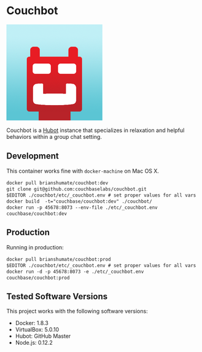 # Couchbot

![Couchbot](https://github.com/couchbaselabs/couchbot/blob/master/share/couchbot.png?raw=true)

Couchbot is a [Hubot](https://github.com/github/hubot) instance that
specializes in relaxation and helpful behaviors within a group 
chat setting.

## Development

This container works fine with `docker-machine` on Mac OS X.

```
docker pull brianshumate/couchbot:dev
git clone git@github.com:couchbaselabs/couchbot.git
$EDITOR ./couchbot/etc/_couchbot.env # set proper values for all vars
docker build  -t="couchbase/couchbot:dev" ./couchbot/
docker run -p 45678:8073 --env-file ./etc/_couchbot.env couchbase/couchbot:dev
```

## Production

Running in production:

```
docker pull brianshumate/couchbot:prod
$EDITOR ./couchbot/etc/_couchbot.env # set proper values for all vars
docker run -d -p 45678:8073 -e ./etc/_couchbot.env couchbase/couchbot:prod
```

## Tested Software Versions

This project works with the following software versions:

* Docker: 1.8.3
* VirtualBox: 5.0.10
* Hubot: GitHub Master
* Node.js: 0.12.2

